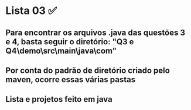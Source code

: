 # Lista 03 ✅ 

## Para encontrar os arquivos .java das questões 3 e 4, basta seguir o diretório: "Q3 e Q4\demo\src\main\java\com"

## Por conta do padrão de diretório criado pelo maven, ocorre essas várias pastas

## Lista e projetos feito em java